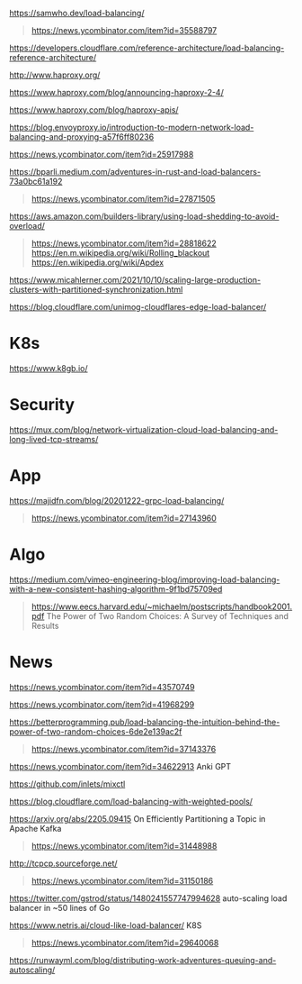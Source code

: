 https://samwho.dev/load-balancing/
> https://news.ycombinator.com/item?id=35588797

https://developers.cloudflare.com/reference-architecture/load-balancing-reference-architecture/

http://www.haproxy.org/

https://www.haproxy.com/blog/announcing-haproxy-2-4/

https://www.haproxy.com/blog/haproxy-apis/

https://blog.envoyproxy.io/introduction-to-modern-network-load-balancing-and-proxying-a57f6ff80236

https://news.ycombinator.com/item?id=25917988

https://bparli.medium.com/adventures-in-rust-and-load-balancers-73a0bc61a192
> https://news.ycombinator.com/item?id=27871505

https://aws.amazon.com/builders-library/using-load-shedding-to-avoid-overload/
> https://news.ycombinator.com/item?id=28818622
> https://en.m.wikipedia.org/wiki/Rolling_blackout
> https://en.wikipedia.org/wiki/Apdex

https://www.micahlerner.com/2021/10/10/scaling-large-production-clusters-with-partitioned-synchronization.html

https://blog.cloudflare.com/unimog-cloudflares-edge-load-balancer/

# K8s
https://www.k8gb.io/

# Security
https://mux.com/blog/network-virtualization-cloud-load-balancing-and-long-lived-tcp-streams/

# App
https://majidfn.com/blog/20201222-grpc-load-balancing/
> https://news.ycombinator.com/item?id=27143960

# Algo
https://medium.com/vimeo-engineering-blog/improving-load-balancing-with-a-new-consistent-hashing-algorithm-9f1bd75709ed
> https://www.eecs.harvard.edu/~michaelm/postscripts/handbook2001.pdf The Power of Two Random Choices: A Survey of Techniques and Results

# News
https://news.ycombinator.com/item?id=43570749

https://news.ycombinator.com/item?id=41968299

https://betterprogramming.pub/load-balancing-the-intuition-behind-the-power-of-two-random-choices-6de2e139ac2f
> https://news.ycombinator.com/item?id=37143376

https://news.ycombinator.com/item?id=34622913 Anki GPT

https://github.com/inlets/mixctl

https://blog.cloudflare.com/load-balancing-with-weighted-pools/

https://arxiv.org/abs/2205.09415 On Efficiently Partitioning a Topic in Apache Kafka
> https://news.ycombinator.com/item?id=31448988

http://tcpcp.sourceforge.net/
> https://news.ycombinator.com/item?id=31150186

https://twitter.com/gstrod/status/1480241557747994628 auto-scaling load balancer in ~50 lines of Go

https://www.netris.ai/cloud-like-load-balancer/ K8S
> https://news.ycombinator.com/item?id=29640068

https://runwayml.com/blog/distributing-work-adventures-queuing-and-autoscaling/

